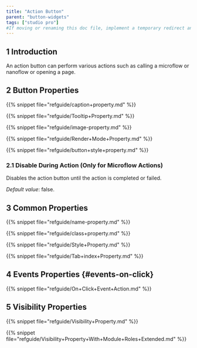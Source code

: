 ```yaml
---
title: "Action Button"
parent: "button-widgets"
tags: ["studio pro"]
#If moving or renaming this doc file, implement a temporary redirect and let the respective team know they should update the URL in the product. See Mapping to Products for more details.
---
```


## 1 Introduction

An action button can perform various actions such as calling a microflow or nanoflow or opening a page. 

## 2 Button Properties

{{% snippet file="refguide/caption+property.md" %}}

{{% snippet file="refguide/Tooltip+Property.md" %}}

{{% snippet file="refguide/image-property.md" %}}

{{% snippet file="refguide/Render+Mode+Property.md" %}}

{{% snippet file="refguide/button+style+property.md" %}}

### 2.1 Disable During Action (Only for Microflow Actions)

Disables the action button until the action is completed or failed.

*Default value*: false.

## 3 Common Properties

{{% snippet file="refguide/name-property.md" %}}

{{% snippet file="refguide/class+property.md" %}}

{{% snippet file="refguide/Style+Property.md" %}}

{{% snippet file="refguide/Tab+index+Property.md" %}}

## 4 Events Properties {#events-on-click}

{{% snippet file="refguide/On+Click+Event+Action.md" %}}

## 5 Visibility Properties

{{% snippet file="refguide/Visibility+Property.md" %}}

{{% snippet file="refguide/Visibility+Property+With+Module+Roles+Extended.md" %}}
